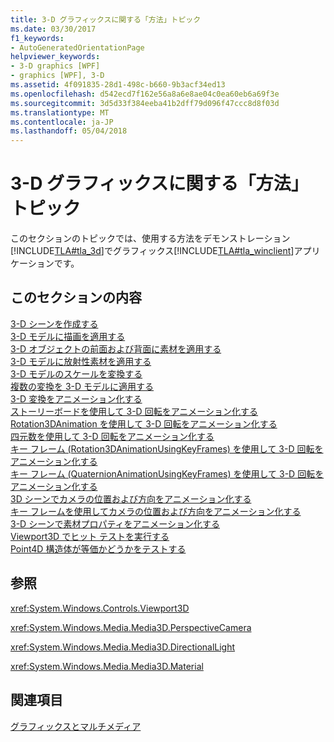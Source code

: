 ```yaml
---
title: 3-D グラフィックスに関する「方法」トピック
ms.date: 03/30/2017
f1_keywords:
- AutoGeneratedOrientationPage
helpviewer_keywords:
- 3-D graphics [WPF]
- graphics [WPF], 3-D
ms.assetid: 4f091835-28d1-498c-b660-9b3acf34ed13
ms.openlocfilehash: d542ecd7f162e56a8a6e8ae04c0ea60eb6a69f3e
ms.sourcegitcommit: 3d5d33f384eeba41b2dff79d096f47ccc8d8f03d
ms.translationtype: MT
ms.contentlocale: ja-JP
ms.lasthandoff: 05/04/2018
---
```

# <a name="3-d-graphics-how-to-topics"></a>3-D グラフィックスに関する「方法」トピック
このセクションのトピックでは、使用する方法をデモンストレーション[!INCLUDE[TLA#tla_3d](../../../../includes/tlasharptla-3d-md.md)]でグラフィックス[!INCLUDE[TLA#tla_winclient](../../../../includes/tlasharptla-winclient-md.md)]アプリケーションです。  
  
## <a name="in-this-section"></a>このセクションの内容  
 [3-D シーンを作成する](../../../../docs/framework/wpf/graphics-multimedia/how-to-create-a-3-d-scene.md)  
 [3-D モデルに描画を適用する](../../../../docs/framework/wpf/graphics-multimedia/how-to-apply-a-drawing-to-a-3-d-model.md)  
 [3-D オブジェクトの前面および背面に素材を適用する](../../../../docs/framework/wpf/graphics-multimedia/how-to-apply-material-to-the-front-and-back-of-a-3-d-object.md)  
 [3-D モデルに放射性素材を適用する](../../../../docs/framework/wpf/graphics-multimedia/how-to-apply-emissive-material-to-a-3-d-object.md)  
 [3-D モデルのスケールを変換する](../../../../docs/framework/wpf/graphics-multimedia/how-to-transform-the-scale-of-a-3-d-model.md)  
 [複数の変換を 3-D モデルに適用する](../../../../docs/framework/wpf/graphics-multimedia/how-to-apply-multiple-transformations-to-a-3-d-model.md)  
 [3-D 変換をアニメーション化する](../../../../docs/framework/wpf/graphics-multimedia/how-to-animate-3-d-translations.md)  
 [ストーリーボードを使用して 3-D 回転をアニメーション化する](../../../../docs/framework/wpf/graphics-multimedia/how-to-animate-a-3-d-rotation-using-storyboards.md)  
 [Rotation3DAnimation を使用して 3-D 回転をアニメーション化する](../../../../docs/framework/wpf/graphics-multimedia/how-to-animate-a-3-d-rotation-using-rotation3danimation.md)  
 [四元数を使用して 3-D 回転をアニメーション化する](../../../../docs/framework/wpf/graphics-multimedia/how-to-animate-a-3-d-rotation-using-quaternions.md)  
 [キー フレーム (Rotation3DAnimationUsingKeyFrames) を使用して 3-D 回転をアニメーション化する](../../../../docs/framework/wpf/graphics-multimedia/how-to-animate-a-3-d-rotation-using-key-frames.md)  
 [キー フレーム (QuaternionAnimationUsingKeyFrames) を使用して 3-D 回転をアニメーション化する](../../../../docs/framework/wpf/graphics-multimedia/animate-a-3-d-rotation-quaternionanimationusingkeyframes.md)  
 [3D シーンでカメラの位置および方向をアニメーション化する](../../../../docs/framework/wpf/graphics-multimedia/how-to-animate-camera-position-and-direction-in-a-3d-scene.md)  
 [キー フレームを使用してカメラの位置および方向をアニメーション化する](../../../../docs/framework/wpf/graphics-multimedia/how-to-animate-camera-position-and-direction-using-key-frames.md)  
 [3-D シーンで素材プロパティをアニメーション化する](../../../../docs/framework/wpf/graphics-multimedia/how-to-animate-material-properties-in-a-3-d-scene.md)  
 [Viewport3D でヒット テストを実行する](../../../../docs/framework/wpf/graphics-multimedia/how-to-hit-test-in-a-viewport3d.md)  
 [Point4D 構造体が等価かどうかをテストする](../../../../docs/framework/wpf/graphics-multimedia/how-to-test-point4d-structures-for-equality-and-inequality.md)  
  
## <a name="reference"></a>参照  
 <xref:System.Windows.Controls.Viewport3D>  
  
 <xref:System.Windows.Media.Media3D.PerspectiveCamera>  
  
 <xref:System.Windows.Media.Media3D.DirectionalLight>  
  
 <xref:System.Windows.Media.Media3D.Material>  
  
## <a name="related-sections"></a>関連項目  
 [グラフィックスとマルチメディア](../../../../docs/framework/wpf/graphics-multimedia/index.md)
